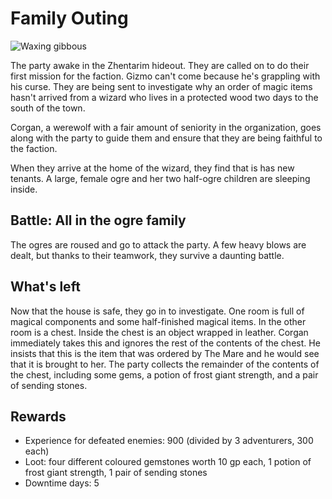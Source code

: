 # Family Outing

![Waxing gibbous](http://quanyindivination.com/wp-content/themes/quanyindivination/images/moon-48.png)

The party awake in the Zhentarim hideout. They are called on to do their first mission for the faction. Gizmo can't come 
because he's grappling with his curse. They are being sent to investigate why an order of magic items hasn't arrived 
from a wizard who lives in a protected wood two days to the south of the town.

Corgan, a werewolf with a fair amount of seniority in the organization, goes along with the party to guide them and 
ensure that they are being faithful to the faction.

When they arrive at the home of the wizard, they find that is has new tenants. A large, female ogre and her two 
half-ogre children are sleeping inside.

## Battle: All in the ogre family

The ogres are roused and go to attack the party. A few heavy blows are dealt, but thanks to their teamwork, they survive
a daunting battle.

## What's left

Now that the house is safe, they go in to investigate. One room is full of magical components and some half-finished
magical items. In the other room is a chest. Inside the chest is an object wrapped in leather. Corgan immediately takes
this and ignores the rest of the contents of the chest. He insists that this is the item that was ordered by The Mare
and he would see that it is brought to her. The party collects the remainder of the contents of the chest, including
some gems, a potion of frost giant strength, and a pair of sending stones.

## Rewards

- Experience for defeated enemies: 900 (divided by 3 adventurers, 300 each)
- Loot: four different coloured gemstones worth 10 gp each, 1 potion of frost giant strength, 1 pair of sending stones
- Downtime days: 5
